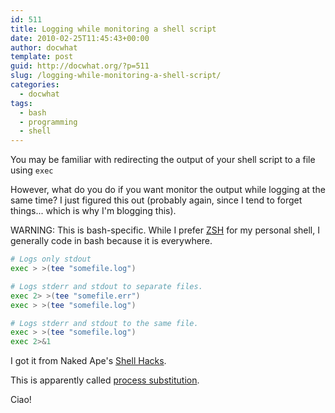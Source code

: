 ```yaml
---
id: 511
title: Logging while monitoring a shell script
date: 2010-02-25T11:45:43+00:00
author: docwhat
template: post
guid: http://docwhat.org/?p=511
slug: /logging-while-monitoring-a-shell-script/
categories:
  - docwhat
tags:
  - bash
  - programming
  - shell
---
```

You may be familiar with redirecting the output of your shell script to a file using `exec`

However, what do you do if you want monitor the output while logging at the same time? I just figured this out (probably again, since I tend to forget things... which is why I'm blogging this).

WARNING: This is bash-specific. While I prefer [ZSH](http://zsh.org/) for my personal shell, I generally code in bash because it is everywhere.

``` bash
# Logs only stdout
exec > >(tee "somefile.log")

# Logs stderr and stdout to separate files.
exec 2> >(tee "somefile.err")
exec > >(tee "somefile.log")

# Logs stderr and stdout to the same file.
exec > >(tee "somefile.log")
exec 2>&1
```

I got it from Naked Ape's [Shell Hacks](http://nakedape.cc/wiki/ShellHacks#head-de8dfd2d082bafe4d128663f71cff0e298084e30).

This is apparently called [process substitution](http://tldp.org/LDP/abs/html/process-sub.html).

Ciao!
